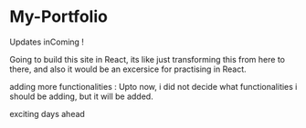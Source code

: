 # My-Portfolio

 Updates inComing !

 Going to build this site in React, its like just transforming this from here to there, and also it would be an excersice for practising in React. 

 adding more functionalities :
   Upto now, i did not decide what functionalities i should be adding, but it will be added. 

exciting days ahead

